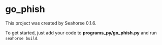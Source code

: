 # go_phish

This project was created by Seahorse 0.1.6.

To get started, just add your code to **programs_py/go_phish.py** and run `seahorse build`.
